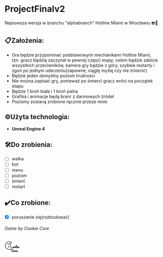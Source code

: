 # ProjectFinalv2
Najnowsza wersja w branchu "alphabranch"
Hotline Miami w Wrocławiu ☎️🚋

## 📋Założenia:

- Gra będzie przypominać podstawowymi mechanikami Hotline Miami, tzn. gracz będzię zaczynał w pewnej częsći mapy, celem będzie zabicie wszystkich przeciwników, kamera gry będzie z góry, szybkie restarty i zgon po jednym uderzeniu(zapewne, ciąglę myślę czy nie zmienić)
- Będzie jeden domyślny poziom trudności
- Nie można zapisać gry, ponieważ po śmierci gracz wróci na początek etapu
- Będzie 1 broń biała i 1 broń palna
- Grafika i animacje będą branr z darmowych źródeł
- Poziomy zostaną zrobione ręcznie przeze mnie

## ⚙️Użyta technologia:

- **Unreal Engine 4**

## 🛠️Do zrobienia:

- [ ] walka
- [ ] bot
- [ ] menu
- [ ] poziom
- [ ] śmierć
- [ ] restart

## ✔️Co zrobione:

- [x] poruszanie się(rozbudować)

###### Game by Cookie Core 
![alt text](https://raw.githubusercontent.com/marcinu456/Logo/master/logocoockiecore_icon.png "Cookie Core logo")

